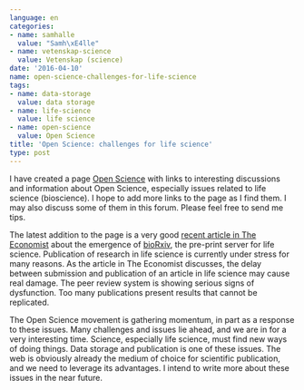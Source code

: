 ```yaml
---
language: en
categories:
- name: samhalle
  value: "Samh\xE4lle"
- name: vetenskap-science
  value: Vetenskap (science)
date: '2016-04-10'
name: open-science-challenges-for-life-science
tags:
- name: data-storage
  value: data storage
- name: life-science
  value: life science
- name: open-science
  value: Open Science
title: 'Open Science: challenges for life science'
type: post
---
```

I have created a page [Open Science](/teman/open-science/) with links to interesting discussions and information about Open Science, especially issues related to life science (bioscience). I hope to add more links to the page as I find them. I may also discuss some of them in this forum. Please feel free to send me tips.

The latest addition to the page is a very good [recent article in The Economist](http://www.economist.com/news/science-and-technology/21694990-old-fashioned-ways-reporting-new-discoveries-are-holding-back-medical-research) about the emergence of [bioRxiv](http://biorxiv.org/), the pre-print server for life science. Publication of research in life science is currently under stress for many reasons. As the article in The Economist discusses, the delay between submission and publication of an article in life science may cause real damage. The peer review system is showing serious signs of dysfunction. Too many publications present results that cannot be replicated.

The Open Science movement is gathering momentum, in part as a response to these issues. Many challenges and issues lie ahead, and we are in for a very interesting time. Science, especially life science, must find new ways of doing things. Data storage and publication is one of these issues. The web is obviously already the medium of choice for scientific publication, and we need to leverage its advantages. I intend to write more about these issues in the near future.

